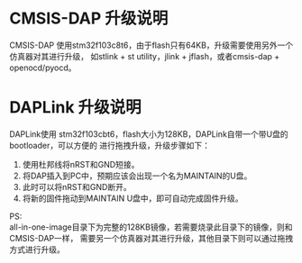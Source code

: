 # CMSIS-DAP 升级说明 #
CMSIS-DAP 使用stm32f103c8t6，由于flash只有64KB，升级需要使用另外一个仿真器对其进行升级，
如stlink + st utility，jlink + jflash，或者cmsis-dap + openocd/pyocd。

# DAPLink 升级说明 #
DAPLink使用 stm32f103cbt6，flash大小为128KB，DAPLink自带一个带U盘的bootloader，可以方便的
进行拖拽升级，升级步骤如下：  
1. 使用杜邦线将nRST和GND短接。  
2. 将DAP插入到PC中，预期应该会出现一个名为MAINTAIN的U盘。  
3. 此时可以将nRST和GND断开。  
4. 将新的固件拖动到MAINTAIN U盘中，即可自动完成固件升级。

PS:  
all-in-one-image目录下为完整的128KB镜像，若需要烧录此目录下的镜像，则和CMSIS-DAP一样，
需要另一个仿真器对其进行升级，其他目录下则可以通过拖拽方式进行升级。


